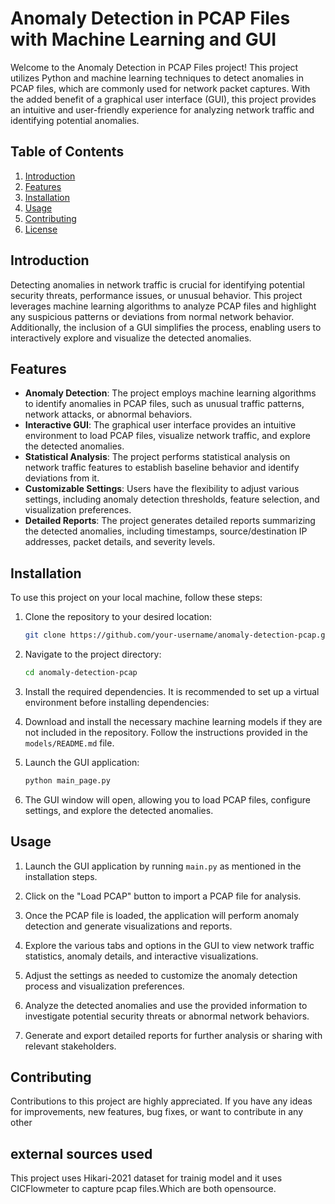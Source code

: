 # Anomaly Detection in PCAP Files with Machine Learning and GUI

Welcome to the Anomaly Detection in PCAP Files project! This project utilizes Python and machine learning techniques to detect anomalies in PCAP files, which are commonly used for network packet captures. With the added benefit of a graphical user interface (GUI), this project provides an intuitive and user-friendly experience for analyzing network traffic and identifying potential anomalies.


## Table of Contents

1. [Introduction](#introduction)
2. [Features](#features)
3. [Installation](#installation)
4. [Usage](#usage)
5. [Contributing](#contributing)
6. [License](#license)

## Introduction

Detecting anomalies in network traffic is crucial for identifying potential security threats, performance issues, or unusual behavior. This project leverages machine learning algorithms to analyze PCAP files and highlight any suspicious patterns or deviations from normal network behavior. Additionally, the inclusion of a GUI simplifies the process, enabling users to interactively explore and visualize the detected anomalies.

## Features

- **Anomaly Detection**: The project employs machine learning algorithms to identify anomalies in PCAP files, such as unusual traffic patterns, network attacks, or abnormal behaviors.
- **Interactive GUI**: The graphical user interface provides an intuitive environment to load PCAP files, visualize network traffic, and explore the detected anomalies.
- **Statistical Analysis**: The project performs statistical analysis on network traffic features to establish baseline behavior and identify deviations from it.
- **Customizable Settings**: Users have the flexibility to adjust various settings, including anomaly detection thresholds, feature selection, and visualization preferences.
- **Detailed Reports**: The project generates detailed reports summarizing the detected anomalies, including timestamps, source/destination IP addresses, packet details, and severity levels.

## Installation

To use this project on your local machine, follow these steps:

1. Clone the repository to your desired location:

   ```bash
   git clone https://github.com/your-username/anomaly-detection-pcap.git
   ```

2. Navigate to the project directory:

   ```bash
   cd anomaly-detection-pcap
   ```

3. Install the required dependencies. It is recommended to set up a virtual environment before installing dependencies:

  


4. Download and install the necessary machine learning models if they are not included in the repository. Follow the instructions provided in the `models/README.md` file.

5. Launch the GUI application:

   ```bash
   python main_page.py
   ```

6. The GUI window will open, allowing you to load PCAP files, configure settings, and explore the detected anomalies.

## Usage

1. Launch the GUI application by running `main.py` as mentioned in the installation steps.

2. Click on the "Load PCAP" button to import a PCAP file for analysis.

3. Once the PCAP file is loaded, the application will perform anomaly detection and generate visualizations and reports.

4. Explore the various tabs and options in the GUI to view network traffic statistics, anomaly details, and interactive visualizations.

5. Adjust the settings as needed to customize the anomaly detection process and visualization preferences.

6. Analyze the detected anomalies and use the provided information to investigate potential security threats or abnormal network behaviors.

7. Generate and export detailed reports for further analysis or sharing with relevant stakeholders.

## Contributing

Contributions to this project are highly appreciated. If you have any ideas for improvements, new features, bug fixes, or want to contribute in any other
## external sources used
This project uses Hikari-2021 dataset for trainig model and it uses CICFlowmeter to capture pcap files.Which are both opensource. 
